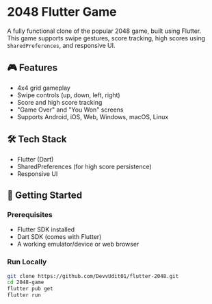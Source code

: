 # 2048 Flutter Game

A fully functional clone of the popular 2048 game, built using Flutter.  
This game supports swipe gestures, score tracking, high scores using `SharedPreferences`, and responsive UI.

## 🎮 Features

- 4x4 grid gameplay
- Swipe controls (up, down, left, right)
- Score and high score tracking
- "Game Over" and "You Won" screens
- Supports Android, iOS, Web, Windows, macOS, Linux

## 🛠️ Tech Stack

- Flutter (Dart)
- SharedPreferences (for high score persistence)
- Responsive UI

## 🚀 Getting Started

### Prerequisites

- Flutter SDK installed  
- Dart SDK (comes with Flutter)
- A working emulator/device or web browser

### Run Locally

```bash
git clone https://github.com/DevvUdit01/flutter-2048.git
cd 2048-game
flutter pub get
flutter run
